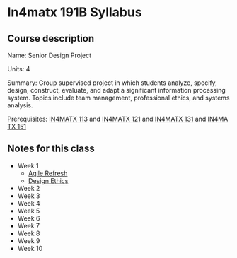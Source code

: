 # In4matx 191B Syllabus

## Course description

Name: Senior Design Project

Units: 4

Summary: Group supervised project in which students analyze, specify, design, construct, evaluate, and adapt a significant information processing system. Topics include team management, professional ethics, and systems analysis.

Prerequisites: [IN4MATX 113](https://catalogue.uci.edu/search/?P=IN4MATX%20113 "IN4MATX 113") and [IN4MATX 121](https://catalogue.uci.edu/search/?P=IN4MATX%20121 "IN4MATX 121") and [IN4MATX 131](https://catalogue.uci.edu/search/?P=IN4MATX%20131 "IN4MATX 131") and [IN4MATX 151](https://catalogue.uci.edu/search/?P=IN4MATX%20151 "IN4MATX 151")

## Notes for this class

- Week 1
    - [Agile Refresh](./week1/agile-refresh.md)
    - [Design Ethics](./week1/design-ethics.md)
- Week 2
- Week 3
- Week 4
- Week 5
- Week 6
- Week 7
- Week 8
- Week 9
- Week 10
